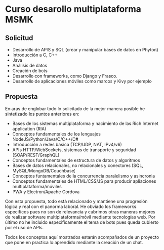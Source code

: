 # Curso desarollo multiplataforma MSMK

## Solicitud
- Desarrollo de APIS y SQL (crear y manipular bases de datos en Phyton)
- Introducción a C, C++ 
- Java 
- Análisis de datos
- Creación de bots
- Desarrollo con frameworks, como Django y Frasco. 
- Desarrollo de aplicaciones móviles como marcos y Kivy por ejemplo

## Propuesta
En aras de englobar todo lo solicitado de la mejor manera posible he sintetizado los puntos anteriores en:

- Bases de los sistemas multiplataforma y nacimiento de las Rich Internet application (RIA)
- Conceptos fundamentales de los lenguajes NodeJS/Python/Java/C/C++/C#
- Introducción a redes basica (TCP/UDP, NAT, IPv4/v6)
- APIs HTTP/WebSockets, sistemas de transporte y seguridad (SOAP/REST/GraphQL)
- Conceptos fundamentales de estructura de datos y algoritmos
- Bases de datos relacionales, no relacionales y conectores (SQL, MySQL/MongoDB/Couchbase)
- Conceptos funtamentales de la concurrencia paralelismo y asincronia
- Conceptos fundamentales de HTML/CSS/JS para producir apliaciones multiplataforma/móviles
- PWA y Electron/Apache Cordova

Con esta propuesta, todo está relacionado y mantiene una progresión lógica y real con el panorma laboral. 
He obviado los frameworks especificos pues no son de relevancia y cubrimos otras maneras mejores de realizar software multiplataforma/móvil mediante tecnologías web.
Por último no he incluido especificamente el tema de bots pues queda cubierto por el uso de APIs.

Todos los conceptos aquí mostrados estarán acompañados de un proyecto que pone en practica lo aprendido mediante la creación de un chat.

